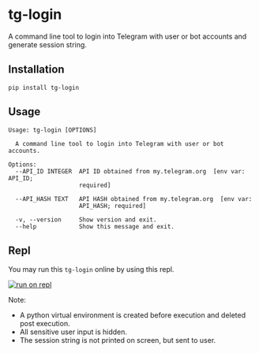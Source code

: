 # tg-login

A command line tool to login into Telegram with user or bot accounts and generate session string.

## Installation

```shell
pip install tg-login
```

## Usage

```shell
Usage: tg-login [OPTIONS]

  A command line tool to login into Telegram with user or bot accounts.

Options:
  --API_ID INTEGER  API ID obtained from my.telegram.org  [env var: API_ID;
                    required]

  --API_HASH TEXT   API HASH obtained from my.telegram.org  [env var:
                    API_HASH; required]

  -v, --version     Show version and exit.
  --help            Show this message and exit.
```

## Repl

You may run this `tg-login` online by using this repl.

[![run on repl](https://docs.replit.com/images/repls/run-on-replit.svg)](https://replit.com/@aahnik/tg-login)

Note:

- A python virtual environment is created before execution and deleted post execution.
- All sensitive user input is hidden.
- The session string is not printed on screen, but sent to user.
